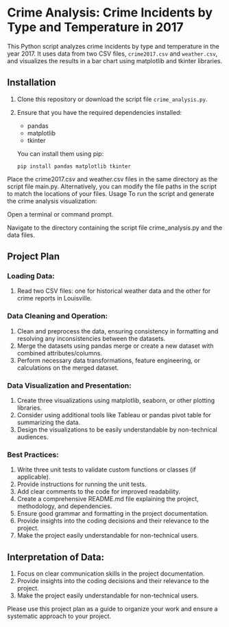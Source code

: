 
# Crime Analysis: Crime Incidents by Type and Temperature in 2017

This Python script analyzes crime incidents by type and temperature in the year 2017. It uses data from two CSV files, `crime2017.csv` and `weather.csv`, and visualizes the results in a bar chart using matplotlib and tkinter libraries.

## Installation

1. Clone this repository or download the script file `crime_analysis.py`.

2. Ensure that you have the required dependencies installed:
   - pandas
   - matplotlib
   - tkinter

   You can install them using pip:

   ```shell
   pip install pandas matplotlib tkinter
Place the crime2017.csv and weather.csv files in the same directory as the script file main.py. Alternatively, you can modify the file paths in the script to match the locations of your files.
Usage
To run the script and generate the crime analysis visualization:

Open a terminal or command prompt.

Navigate to the directory containing the script file crime_analysis.py and the data files.

## Project Plan

### Loading Data:
1. Read two CSV files: one for historical weather data and the other for crime reports in Louisville.

### Data Cleaning and Operation:
1. Clean and preprocess the data, ensuring consistency in formatting and resolving any inconsistencies between the datasets.
2. Merge the datasets using pandas merge or create a new dataset with combined attributes/columns.
3. Perform necessary data transformations, feature engineering, or calculations on the merged dataset.

### Data Visualization and Presentation:
1. Create three visualizations using matplotlib, seaborn, or other plotting libraries.
2. Consider using additional tools like Tableau or pandas pivot table for summarizing the data.
3. Design the visualizations to be easily understandable by non-technical audiences.

### Best Practices:
1. Write three unit tests to validate custom functions or classes (if applicable).
2. Provide instructions for running the unit tests.
3. Add clear comments to the code for improved readability.
4. Create a comprehensive README.md file explaining the project, methodology, and dependencies.
5. Ensure good grammar and formatting in the project documentation.
6. Provide insights into the coding decisions and their relevance to the project.
7. Make the project easily understandable for non-technical users.

## Interpretation of Data:
1. Focus on clear communication skills in the project documentation.
2. Provide insights into the coding decisions and their relevance to the project.
3. Make the project easily understandable for non-technical users.

Please use this project plan as a guide to organize your work and ensure a systematic approach to your project.

